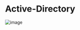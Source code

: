 # Active-Directory
![image](https://user-images.githubusercontent.com/123419385/214166538-52c46850-f1c9-4c60-96f7-cc866f8b85eb.png)
